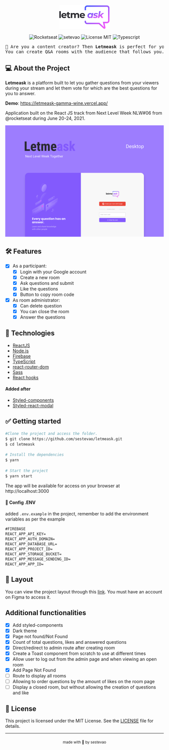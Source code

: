 <div align="center">
  <img alt="Letmeask" src=".github/logo.svg" width="160px">
  
  <p align="center">
    <img alt="Rocketseat" src="https://img.shields.io/badge/Created%20by%3A-Rocketseat-%236D5CCD" />
    <img alt="setevao" src="https://img.shields.io/badge/Developed%20by%3A-sestevao-%23DD3B3F" />
    <img alt="License MIT" src="https://img.shields.io/badge/License-MIT-%2398C611" />
    <img alt="Typescript" src="https://img.shields.io/badge/Main%20language-Typescript-%232F74C0" /> <br />
  </p> 
  
  <pre>💭 Are you a content creator? Then <b>Letmeask</b> is perfect for you! <br>You can create Q&A rooms with the audience that follows you. 💭</pre>
</div>

## 💻 About the Project

**Letmeask** is a platform built to let you gather questions from your viewers during your stream and let them vote for which are the best questions for you to answer.

**Demo**: https://letmeask-gamma-wine.vercel.app/

Application built on the React JS track from Next Level Week NLW#06 from @rocketseat during June 20-24, 2021.

<div align="center"><img alt="Letmeask" title="Letmeask" src=".github/Letmeask.png" /></div>

## 🛠️ Features

- [x] As a participant:
  - [x] Login with your Google account
  - [x] Create a new room
  - [x] Ask questions and submit
  - [x] Like the questions
  - [x] Button to copy room code
- [x] As room administrator:
  - [x] Can delete question
  - [x] You can close the room
  - [x] Answer the questions

## 🧪 Technologies

- [ReactJS](https://reactjs.org)
- [Node.js](https://nodejs.org/en/docs/guides/getting-started-guide/)
- [Firebase](https://firebase.google.com/)
- [TypeScript](https://www.typescriptlang.org/)
- [react-router-dom](https://reactrouter.com/web/guides/quick-start)
- [Sass](https://sass-lang.com/documentation)
- [React hooks](https://reactjs.org/docs/hooks-intro.html)

#### Added after

- [Styled-components](https://styled-components.com/docs/basics#installation)
- [Styled-react-modal](https://github.com/AlexanderRichey/styled-react-modal)

## ✅ Getting started

```bash
#Clone the project and access the folder.
$ git clone https://github.com/sestevao/letmeask.git
$ cd letmeask

# Install the dependencies
$ yarn

# Start the project
$ yarn start
```

The app will be available for access on your browser at http://localhost:3000

#### 📁 Config .ENV

added `.env.example` in the project, remember to add the environment variables as per the example

```
#FIREBASE
REACT_APP_API_KEY=
REACT_APP_AUTH_DOMAIN=
REACT_APP_DATABASE_URL=
REACT_APP_PROJECT_ID=
REACT_APP_STORAGE_BUCKET=
REACT_APP_MESSAGE_SENDING_ID=
REACT_APP_APP_ID=
```

## 🎨 Layout

You can view the project layout through this [link](https://www.figma.com/file/u0BQK8rCf2KgzcukdRRCWh/Letmeask/duplicate). You must have an account on Figma to access it.

## Additional functionalities

- [x] Add styled-components
- [x] Dark theme
- [x] Page not found/Not Found
- [x] Count of total questions, likes and answered questions
- [x] Direct/redirect to admin route after creating room
- [x] Create a Toast component from scratch to use at different times
- [x] Allow user to log out from the admin page and when viewing an open room
- [x] Add Page Not Found
- [ ] Route to display all rooms
- [ ] Allowing to order questions by the amount of likes on the room page
- [ ] Display a closed room, but without allowing the creation of questions and like

## 📝 License

This project is licensed under the MIT License. See the [LICENSE](LICENSE.md) file for details.

---

<p align="center"><sub>made with 💜 by sestevao</sub></p>
